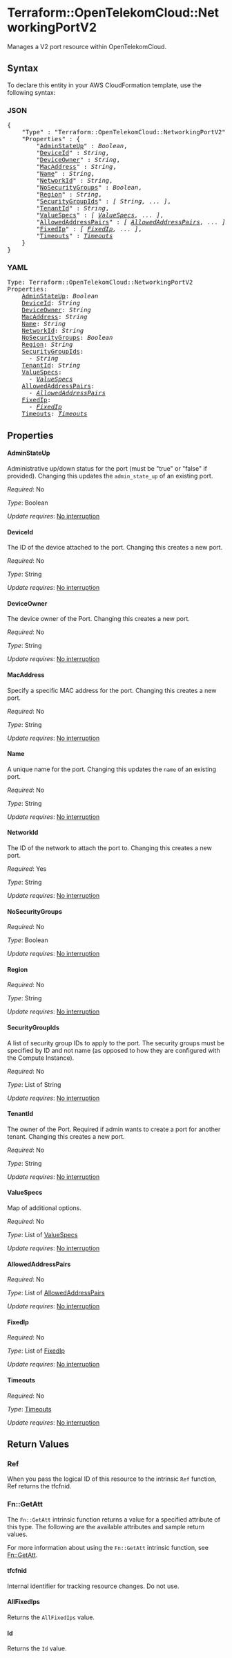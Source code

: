 # Terraform::OpenTelekomCloud::NetworkingPortV2

Manages a V2 port resource within OpenTelekomCloud.

## Syntax

To declare this entity in your AWS CloudFormation template, use the following syntax:

### JSON

<pre>
{
    "Type" : "Terraform::OpenTelekomCloud::NetworkingPortV2",
    "Properties" : {
        "<a href="#adminstateup" title="AdminStateUp">AdminStateUp</a>" : <i>Boolean</i>,
        "<a href="#deviceid" title="DeviceId">DeviceId</a>" : <i>String</i>,
        "<a href="#deviceowner" title="DeviceOwner">DeviceOwner</a>" : <i>String</i>,
        "<a href="#macaddress" title="MacAddress">MacAddress</a>" : <i>String</i>,
        "<a href="#name" title="Name">Name</a>" : <i>String</i>,
        "<a href="#networkid" title="NetworkId">NetworkId</a>" : <i>String</i>,
        "<a href="#nosecuritygroups" title="NoSecurityGroups">NoSecurityGroups</a>" : <i>Boolean</i>,
        "<a href="#region" title="Region">Region</a>" : <i>String</i>,
        "<a href="#securitygroupids" title="SecurityGroupIds">SecurityGroupIds</a>" : <i>[ String, ... ]</i>,
        "<a href="#tenantid" title="TenantId">TenantId</a>" : <i>String</i>,
        "<a href="#valuespecs" title="ValueSpecs">ValueSpecs</a>" : <i>[ <a href="valuespecs.md">ValueSpecs</a>, ... ]</i>,
        "<a href="#allowedaddresspairs" title="AllowedAddressPairs">AllowedAddressPairs</a>" : <i>[ <a href="allowedaddresspairs.md">AllowedAddressPairs</a>, ... ]</i>,
        "<a href="#fixedip" title="FixedIp">FixedIp</a>" : <i>[ <a href="fixedip.md">FixedIp</a>, ... ]</i>,
        "<a href="#timeouts" title="Timeouts">Timeouts</a>" : <i><a href="timeouts.md">Timeouts</a></i>
    }
}
</pre>

### YAML

<pre>
Type: Terraform::OpenTelekomCloud::NetworkingPortV2
Properties:
    <a href="#adminstateup" title="AdminStateUp">AdminStateUp</a>: <i>Boolean</i>
    <a href="#deviceid" title="DeviceId">DeviceId</a>: <i>String</i>
    <a href="#deviceowner" title="DeviceOwner">DeviceOwner</a>: <i>String</i>
    <a href="#macaddress" title="MacAddress">MacAddress</a>: <i>String</i>
    <a href="#name" title="Name">Name</a>: <i>String</i>
    <a href="#networkid" title="NetworkId">NetworkId</a>: <i>String</i>
    <a href="#nosecuritygroups" title="NoSecurityGroups">NoSecurityGroups</a>: <i>Boolean</i>
    <a href="#region" title="Region">Region</a>: <i>String</i>
    <a href="#securitygroupids" title="SecurityGroupIds">SecurityGroupIds</a>: <i>
      - String</i>
    <a href="#tenantid" title="TenantId">TenantId</a>: <i>String</i>
    <a href="#valuespecs" title="ValueSpecs">ValueSpecs</a>: <i>
      - <a href="valuespecs.md">ValueSpecs</a></i>
    <a href="#allowedaddresspairs" title="AllowedAddressPairs">AllowedAddressPairs</a>: <i>
      - <a href="allowedaddresspairs.md">AllowedAddressPairs</a></i>
    <a href="#fixedip" title="FixedIp">FixedIp</a>: <i>
      - <a href="fixedip.md">FixedIp</a></i>
    <a href="#timeouts" title="Timeouts">Timeouts</a>: <i><a href="timeouts.md">Timeouts</a></i>
</pre>

## Properties

#### AdminStateUp

Administrative up/down status for the port
(must be "true" or "false" if provided). Changing this updates the
`admin_state_up` of an existing port.

_Required_: No

_Type_: Boolean

_Update requires_: [No interruption](https://docs.aws.amazon.com/AWSCloudFormation/latest/UserGuide/using-cfn-updating-stacks-update-behaviors.html#update-no-interrupt)

#### DeviceId

The ID of the device attached to the port. Changing this
creates a new port.

_Required_: No

_Type_: String

_Update requires_: [No interruption](https://docs.aws.amazon.com/AWSCloudFormation/latest/UserGuide/using-cfn-updating-stacks-update-behaviors.html#update-no-interrupt)

#### DeviceOwner

The device owner of the Port. Changing this creates
a new port.

_Required_: No

_Type_: String

_Update requires_: [No interruption](https://docs.aws.amazon.com/AWSCloudFormation/latest/UserGuide/using-cfn-updating-stacks-update-behaviors.html#update-no-interrupt)

#### MacAddress

Specify a specific MAC address for the port. Changing
this creates a new port.

_Required_: No

_Type_: String

_Update requires_: [No interruption](https://docs.aws.amazon.com/AWSCloudFormation/latest/UserGuide/using-cfn-updating-stacks-update-behaviors.html#update-no-interrupt)

#### Name

A unique name for the port. Changing this
updates the `name` of an existing port.

_Required_: No

_Type_: String

_Update requires_: [No interruption](https://docs.aws.amazon.com/AWSCloudFormation/latest/UserGuide/using-cfn-updating-stacks-update-behaviors.html#update-no-interrupt)

#### NetworkId

The ID of the network to attach the port to. Changing
this creates a new port.

_Required_: Yes

_Type_: String

_Update requires_: [No interruption](https://docs.aws.amazon.com/AWSCloudFormation/latest/UserGuide/using-cfn-updating-stacks-update-behaviors.html#update-no-interrupt)

#### NoSecurityGroups

_Required_: No

_Type_: Boolean

_Update requires_: [No interruption](https://docs.aws.amazon.com/AWSCloudFormation/latest/UserGuide/using-cfn-updating-stacks-update-behaviors.html#update-no-interrupt)

#### Region

_Required_: No

_Type_: String

_Update requires_: [No interruption](https://docs.aws.amazon.com/AWSCloudFormation/latest/UserGuide/using-cfn-updating-stacks-update-behaviors.html#update-no-interrupt)

#### SecurityGroupIds

A list of security group IDs to apply to the
port. The security groups must be specified by ID and not name (as opposed
to how they are configured with the Compute Instance).

_Required_: No

_Type_: List of String

_Update requires_: [No interruption](https://docs.aws.amazon.com/AWSCloudFormation/latest/UserGuide/using-cfn-updating-stacks-update-behaviors.html#update-no-interrupt)

#### TenantId

The owner of the Port. Required if admin wants
to create a port for another tenant. Changing this creates a new port.

_Required_: No

_Type_: String

_Update requires_: [No interruption](https://docs.aws.amazon.com/AWSCloudFormation/latest/UserGuide/using-cfn-updating-stacks-update-behaviors.html#update-no-interrupt)

#### ValueSpecs

Map of additional options.

_Required_: No

_Type_: List of <a href="valuespecs.md">ValueSpecs</a>

_Update requires_: [No interruption](https://docs.aws.amazon.com/AWSCloudFormation/latest/UserGuide/using-cfn-updating-stacks-update-behaviors.html#update-no-interrupt)

#### AllowedAddressPairs

_Required_: No

_Type_: List of <a href="allowedaddresspairs.md">AllowedAddressPairs</a>

_Update requires_: [No interruption](https://docs.aws.amazon.com/AWSCloudFormation/latest/UserGuide/using-cfn-updating-stacks-update-behaviors.html#update-no-interrupt)

#### FixedIp

_Required_: No

_Type_: List of <a href="fixedip.md">FixedIp</a>

_Update requires_: [No interruption](https://docs.aws.amazon.com/AWSCloudFormation/latest/UserGuide/using-cfn-updating-stacks-update-behaviors.html#update-no-interrupt)

#### Timeouts

_Required_: No

_Type_: <a href="timeouts.md">Timeouts</a>

_Update requires_: [No interruption](https://docs.aws.amazon.com/AWSCloudFormation/latest/UserGuide/using-cfn-updating-stacks-update-behaviors.html#update-no-interrupt)

## Return Values

### Ref

When you pass the logical ID of this resource to the intrinsic `Ref` function, Ref returns the tfcfnid.

### Fn::GetAtt

The `Fn::GetAtt` intrinsic function returns a value for a specified attribute of this type. The following are the available attributes and sample return values.

For more information about using the `Fn::GetAtt` intrinsic function, see [Fn::GetAtt](https://docs.aws.amazon.com/AWSCloudFormation/latest/UserGuide/intrinsic-function-reference-getatt.html).

#### tfcfnid

Internal identifier for tracking resource changes. Do not use.

#### AllFixedIps

Returns the <code>AllFixedIps</code> value.

#### Id

Returns the <code>Id</code> value.


